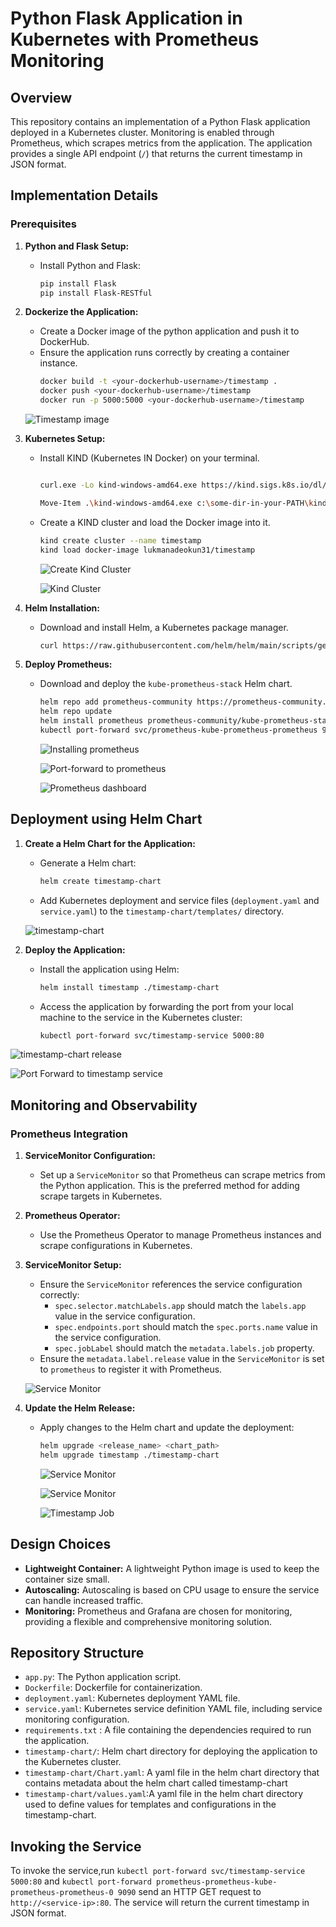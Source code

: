 # Python Flask Application in Kubernetes with Prometheus Monitoring

## Overview

This repository contains an implementation of a Python Flask application deployed in a Kubernetes cluster. Monitoring is enabled through Prometheus, which scrapes metrics from the application. The application provides a single API endpoint (`/`) that returns the current timestamp in JSON format.

## Implementation Details

### Prerequisites

1. **Python and Flask Setup:**
   - Install Python and Flask:
     ```bash
     pip install Flask
     pip install Flask-RESTful
     ```

2. **Dockerize the Application:**
   - Create a Docker image of the python application and push it to DockerHub.
   - Ensure the application runs correctly by creating a container instance.
     ```bash
     docker build -t <your-dockerhub-username>/timestamp .
     docker push <your-dockerhub-username>/timestamp
     docker run -p 5000:5000 <your-dockerhub-username>/timestamp
     ```

    ![Timestamp image](./pics/timestamp%20image.png)
    
3. **Kubernetes Setup:**
   - Install KIND (Kubernetes IN Docker) on your terminal.
     ```bash

     curl.exe -Lo kind-windows-amd64.exe https://kind.sigs.k8s.io/dl/v0.24.0/kind-windows-amd64

     Move-Item .\kind-windows-amd64.exe c:\some-dir-in-your-PATH\kind.exe

     ```
   - Create a KIND cluster and load the Docker image into it.
     ```bash
     kind create cluster --name timestamp
     kind load docker-image lukmanadeokun31/timestamp
     ```

     ![Create Kind Cluster](./pics/timestamp%20cluster_create.png)

     ![Kind Cluster](./pics/timestamp_kind_cluster.png)

4. **Helm Installation:**
   - Download and install Helm, a Kubernetes package manager.
     ```bash
     curl https://raw.githubusercontent.com/helm/helm/main/scripts/get-helm-3 | bash
     ```

5. **Deploy Prometheus:**
   - Download and deploy the `kube-prometheus-stack` Helm chart.
     ```bash
     helm repo add prometheus-community https://prometheus-community.github.io/helm-charts
     helm repo update
     helm install prometheus prometheus-community/kube-prometheus-stack
     kubectl port-forward svc/prometheus-kube-prometheus-prometheus 9090:9090
     ```

     ![Installing prometheus](./pics/installing%20prometheus.png)


     ![Port-forward to prometheus](./pics/access_prometheus_board_via_port-forward.png)

      ![Prometheus dashboard](./pics/prometheus%20dashboard.png)
## Deployment using Helm Chart

1. **Create a Helm Chart for the Application:**
   - Generate a Helm chart:
     ```bash
     helm create timestamp-chart
     ```
   - Add Kubernetes deployment and service files (`deployment.yaml` and `service.yaml`) to the `timestamp-chart/templates/` directory.

   ![timestamp-chart](./pics/creating%20timestamp-chart.png)

2. **Deploy the Application:**
   - Install the application using Helm:
     ```bash
     helm install timestamp ./timestamp-chart
     ```
   - Access the application by forwarding the port from your local machine to the service in the Kubernetes cluster:
     ```bash
     kubectl port-forward svc/timestamp-service 5000:80
     ```

![timestamp-chart release](./pics/creating%20timestamp-release-II-(2).png)

![Port Forward to timestamp service](./pics/port-forward%20to%20timestamp%20service%20(2).png)


## Monitoring and Observability

### Prometheus Integration

1. **ServiceMonitor Configuration:**
   - Set up a `ServiceMonitor` so that Prometheus can scrape metrics from the Python application. This is the preferred method for adding scrape targets in Kubernetes.


2. **Prometheus Operator:**
   - Use the Prometheus Operator to manage Prometheus instances and scrape configurations in Kubernetes.

3. **ServiceMonitor Setup:**
   - Ensure the `ServiceMonitor` references the service configuration correctly:
     - `spec.selector.matchLabels.app` should match the `labels.app` value in the service configuration.
     - `spec.endpoints.port` should match the `spec.ports.name` value in the service configuration.
     - `spec.jobLabel` should match the `metadata.labels.job` property.
   - Ensure the `metadata.label.release` value in the `ServiceMonitor` is set to `prometheus` to register it with Prometheus.

   ![Service Monitor](./pics/servicemonitor%20and%20service%20configs%20(2).png)

4. **Update the Helm Release:**
   - Apply changes to the Helm chart and update the deployment:
     ```bash
     helm upgrade <release_name> <chart_path>
     helm upgrade timestamp ./timestamp-chart
     ```
     ![Service Monitor](./pics/replica%20now%20four.png)

     ![Service Monitor](./pics/service%20monitor%20endpoints%20now%20four-II.png)

     ![Timestamp Job](./pics/timestamp%20job.png)

## Design Choices

- **Lightweight Container:** A lightweight Python image is used to keep the container size small.
- **Autoscaling:** Autoscaling is based on CPU usage to ensure the service can handle increased traffic.
- **Monitoring:** Prometheus and Grafana are chosen for monitoring, providing a flexible and comprehensive monitoring solution.

## Repository Structure

- `app.py`: The Python application script.
- `Dockerfile`: Dockerfile for containerization.
- `deployment.yaml`: Kubernetes deployment YAML file.
- `service.yaml`: Kubernetes service definition YAML file, including service monitoring configuration.
- `requirements.txt` : A file containing the dependencies required to run the application.
- `timestamp-chart/`: Helm chart directory for deploying the application to the Kubernetes cluster.
- `timestamp-chart/Chart.yaml`: A yaml file in the helm chart directory that contains metadata about the helm chart called timestamp-chart
- `timestamp-chart/values.yaml`:A yaml file in the helm chart directory used to define values for templates and configurations in the timestamp-chart.
## Invoking the Service

To invoke the service,run  `kubectl port-forward svc/timestamp-service 5000:80` and  `kubectl port-forward prometheus-prometheus-kube-prometheus-prometheus-0 9090` send an HTTP GET request to `http://<service-ip>:80`. The service will return the current timestamp in JSON format.
